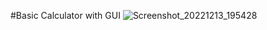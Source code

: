 
#Basic Calculator with GUI ![Screenshot_20221213_195428](https://user-images.githubusercontent.com/91855497/207359218-cdecc6d3-3cb4-4e2f-8bdf-0bfe890bf392.png)

